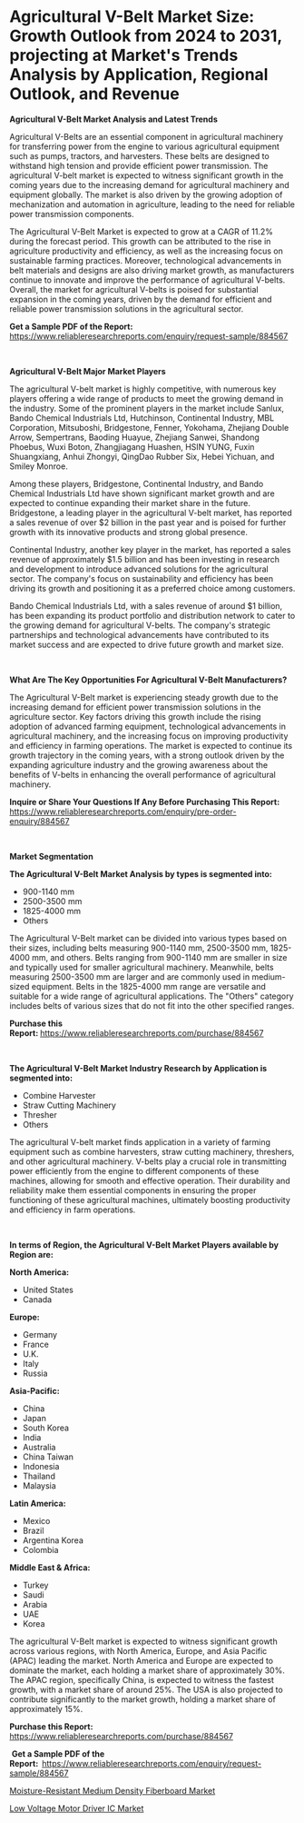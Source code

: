 <p><h1>Agricultural V-Belt Market Size: Growth Outlook from 2024 to 2031, projecting at Market's Trends Analysis by Application, Regional Outlook, and Revenue</h1></p><p><strong>Agricultural V-Belt Market Analysis and Latest Trends</strong></p>
<p><p>Agricultural V-Belts are an essential component in agricultural machinery for transferring power from the engine to various agricultural equipment such as pumps, tractors, and harvesters. These belts are designed to withstand high tension and provide efficient power transmission. The agricultural V-belt market is expected to witness significant growth in the coming years due to the increasing demand for agricultural machinery and equipment globally. The market is also driven by the growing adoption of mechanization and automation in agriculture, leading to the need for reliable power transmission components.</p><p>The Agricultural V-Belt Market is expected to grow at a CAGR of 11.2% during the forecast period. This growth can be attributed to the rise in agriculture productivity and efficiency, as well as the increasing focus on sustainable farming practices. Moreover, technological advancements in belt materials and designs are also driving market growth, as manufacturers continue to innovate and improve the performance of agricultural V-belts. Overall, the market for agricultural V-belts is poised for substantial expansion in the coming years, driven by the demand for efficient and reliable power transmission solutions in the agricultural sector.</p></p>
<p><strong>Get a Sample PDF of the Report:&nbsp;</strong> <a href="https://www.reliableresearchreports.com/enquiry/request-sample/884567">https://www.reliableresearchreports.com/enquiry/request-sample/884567</a></p>
<p>&nbsp;</p>
<p><strong>Agricultural V-Belt Major Market Players</strong></p>
<p><p>The agricultural V-belt market is highly competitive, with numerous key players offering a wide range of products to meet the growing demand in the industry. Some of the prominent players in the market include Sanlux, Bando Chemical Industrials Ltd, Hutchinson, Continental Industry, MBL Corporation, Mitsuboshi, Bridgestone, Fenner, Yokohama, Zhejiang Double Arrow, Sempertrans, Baoding Huayue, Zhejiang Sanwei, Shandong Phoebus, Wuxi Boton, Zhangjiagang Huashen, HSIN YUNG, Fuxin Shuangxiang, Anhui Zhongyi, QingDao Rubber Six, Hebei Yichuan, and Smiley Monroe.</p><p>Among these players, Bridgestone, Continental Industry, and Bando Chemical Industrials Ltd have shown significant market growth and are expected to continue expanding their market share in the future. Bridgestone, a leading player in the agricultural V-belt market, has reported a sales revenue of over $2 billion in the past year and is poised for further growth with its innovative products and strong global presence.</p><p>Continental Industry, another key player in the market, has reported a sales revenue of approximately $1.5 billion and has been investing in research and development to introduce advanced solutions for the agricultural sector. The company's focus on sustainability and efficiency has been driving its growth and positioning it as a preferred choice among customers.</p><p>Bando Chemical Industrials Ltd, with a sales revenue of around $1 billion, has been expanding its product portfolio and distribution network to cater to the growing demand for agricultural V-belts. The company's strategic partnerships and technological advancements have contributed to its market success and are expected to drive future growth and market size.</p></p>
<p>&nbsp;</p>
<p><strong>What Are The Key Opportunities For Agricultural V-Belt Manufacturers?</strong></p>
<p><p>The Agricultural V-Belt market is experiencing steady growth due to the increasing demand for efficient power transmission solutions in the agriculture sector. Key factors driving this growth include the rising adoption of advanced farming equipment, technological advancements in agricultural machinery, and the increasing focus on improving productivity and efficiency in farming operations. The market is expected to continue its growth trajectory in the coming years, with a strong outlook driven by the expanding agriculture industry and the growing awareness about the benefits of V-belts in enhancing the overall performance of agricultural machinery.</p></p>
<p><strong>Inquire or Share Your Questions If Any Before Purchasing This Report:</strong> <a href="https://www.reliableresearchreports.com/enquiry/pre-order-enquiry/884567">https://www.reliableresearchreports.com/enquiry/pre-order-enquiry/884567</a></p>
<p>&nbsp;</p>
<p><strong>Market Segmentation</strong></p>
<p><strong>The Agricultural V-Belt Market Analysis by types is segmented into:</strong></p>
<p><ul><li>900-1140 mm</li><li>2500-3500 mm</li><li>1825-4000 mm</li><li>Others</li></ul></p>
<p><p>The Agricultural V-Belt market can be divided into various types based on their sizes, including belts measuring 900-1140 mm, 2500-3500 mm, 1825-4000 mm, and others. Belts ranging from 900-1140 mm are smaller in size and typically used for smaller agricultural machinery. Meanwhile, belts measuring 2500-3500 mm are larger and are commonly used in medium-sized equipment. Belts in the 1825-4000 mm range are versatile and suitable for a wide range of agricultural applications. The "Others" category includes belts of various sizes that do not fit into the other specified ranges.</p></p>
<p><strong>Purchase this Report:&nbsp;</strong><a href="https://www.reliableresearchreports.com/purchase/884567">https://www.reliableresearchreports.com/purchase/884567</a></p>
<p>&nbsp;</p>
<p><strong>The Agricultural V-Belt Market Industry Research by Application is segmented into:</strong></p>
<p><ul><li>Combine Harvester</li><li>Straw Cutting Machinery</li><li>Thresher</li><li>Others</li></ul></p>
<p><p>The agricultural V-belt market finds application in a variety of farming equipment such as combine harvesters, straw cutting machinery, threshers, and other agricultural machinery. V-belts play a crucial role in transmitting power efficiently from the engine to different components of these machines, allowing for smooth and effective operation. Their durability and reliability make them essential components in ensuring the proper functioning of these agricultural machines, ultimately boosting productivity and efficiency in farm operations.</p></p>
<p>&nbsp;</p>
<p><strong>In terms of Region, the Agricultural V-Belt Market Players available by Region are:</strong></p>
<p>
    <p> <strong> North America: </strong>
        <ul>
            <li>United States</li>
            <li>Canada</li>
        </ul>
        </p> 
    <p> <strong> Europe: </strong>
        <ul>
            <li>Germany</li>
            <li>France</li>
            <li>U.K.</li>
            <li>Italy</li>
            <li>Russia</li>
        </ul>
        </p> 
    <p> <strong> Asia-Pacific: </strong>
        <ul>
            <li>China</li>
            <li>Japan</li>
            <li>South Korea</li>
            <li>India</li>
            <li>Australia</li>
            <li>China Taiwan</li>
            <li>Indonesia</li>
            <li>Thailand</li>
            <li>Malaysia</li>
        </ul>
        </p> 
    <p> <strong> Latin America: </strong>
        <ul>
            <li>Mexico</li>
            <li>Brazil</li>
            <li>Argentina Korea</li>
            <li>Colombia</li>
        </ul>
        </p> 
    <p> <strong> Middle East & Africa: </strong>
        <ul>
            <li>Turkey</li>
            <li>Saudi</li>
            <li>Arabia</li>
            <li>UAE</li>
            <li>Korea</li>
        </ul>
    </p>
    </p>
<p><p>The agricultural V-Belt market is expected to witness significant growth across various regions, with North America, Europe, and Asia Pacific (APAC) leading the market. North America and Europe are expected to dominate the market, each holding a market share of approximately 30%. The APAC region, specifically China, is expected to witness the fastest growth, with a market share of around 25%. The USA is also projected to contribute significantly to the market growth, holding a market share of approximately 15%.</p></p>
<p><strong>Purchase this Report: </strong><a href="https://www.reliableresearchreports.com/purchase/884567">https://www.reliableresearchreports.com/purchase/884567</a></p>
<p>&nbsp;<strong>Get a Sample PDF of the Report:&nbsp;&nbsp;</strong><a href="https://www.reliableresearchreports.com/enquiry/request-sample/884567">https://www.reliableresearchreports.com/enquiry/request-sample/884567</a></p>
<p><strong></strong></p>
<p><p><a href="https://carnation-joke-41f.notion.site/Moisture-Resistant-Medium-Density-Fiberboard-Market-Size-Reflecting-a-Forecast-Till-2031-Market-By--4d0971fd9b9b447289b0f886bfb00bc9">Moisture-Resistant Medium Density Fiberboard Market</a></p><p><a href="https://view.publitas.com/reportprime-1/low-voltage-motor-driver-ic-market-size-and-examines-its-market-scope-with-a-primary-focus-on-growth-opportunities-and-forecasted-trends-spanning-from-2024-to-2031/">Low Voltage Motor Driver IC Market</a></p></p>